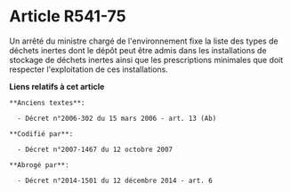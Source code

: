 # Article R541-75

Un arrêté du ministre chargé de l'environnement fixe la liste des types de déchets inertes dont le dépôt peut être admis dans
les installations de stockage de déchets inertes ainsi que les prescriptions minimales que doit respecter l'exploitation de
ces installations.

**Liens relatifs à cet article**

	**Anciens textes**:

	  - Décret n°2006-302 du 15 mars 2006 - art. 13 (Ab)

	**Codifié par**:

	  - Décret n°2007-1467 du 12 octobre 2007

	**Abrogé par**:

	  - Décret n°2014-1501 du 12 décembre 2014 - art. 6
